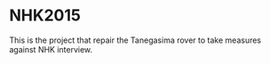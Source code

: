 # NHK2015
This is the project that repair the Tanegasima rover to take measures against NHK interview.

